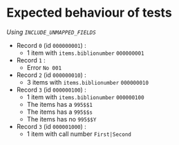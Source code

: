 # Expected behaviour of tests

_Using `INCLUDE_UNMAPPED_FIELDS`_

* Record `0` (id `000000001`) :
  * 1 item with `items.biblionumber` `000000001`
* Record `1` :
  * Error `No 001`
* Record `2` (id `000000010`) :
  * 3 items with `items.biblionumber` `000000010`
* Record `3` (id `000000100`) :
  * 1 item with `items.biblionumber` `000000100`
  * The items has a `995$$1`
  * The items has a `995$$s`
  * The items has no `995$$Y`
* Record `3` (id `000001000`) :
  * 1 item with call number `First|Second`
